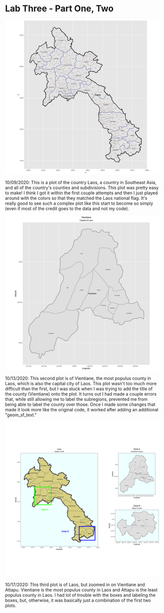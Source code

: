 # Lab Three - Part One, Two

![](laos.png)

10/09/2020: This is a plot of the country Laos, a country in Southeast Asia, and all of the country's counties and subdivisions. This plot was pretty easy to make! I think I got it within the first couple attempts and then I just played around with the colors so that they matched the Laos national flag. It's really good to see such a complex plot like this start to become so simply (even if most of the credit goes to the data and not my code).

![](vientiane.png)

10/13/2020: This second plot is of Vientiane, the most populus county in Laos, which is also the capital city of Laos. This plot wasn't too much more difficult than the first, but I was stuck when I was trying to add the title of the county (Vientiane) onto the plot. It turns out I had made a couple errors that, while still allowing me to label the subregions, prevented me from being able to label the county over those. Once I made some changes that made it look more like the original code, it worked after adding an additional "geom_sf_text."

![](details.png)

10/17/2020: This third plot is of Laos, but zoomed in on Vientiane and Attapu. Vientiane is the most populus county in Laos and Attapu is the least populus county in Laos. I had lot of trouble with the boxes and labeling the boxes, but, otherwise, it was basically just a combination of the first two plots.
